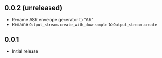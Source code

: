 ## 0.0.2 (unreleased)

- Rename ASR envelope generator to "AR"
- Rename `Output_stream.create_with_downsample` to `Output_stream.create`

## 0.0.1

- Initial release
